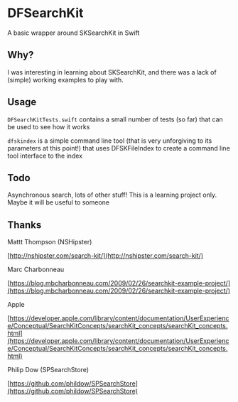 # DFSearchKit
A basic wrapper around SKSearchKit in Swift

## Why?
I was interesting in learning about SKSearchKit, and there was a lack of (simple) working examples to play with.

## Usage

`DFSearchKitTests.swift` contains a small number of tests (so far) that can be used to see how it works

`dfskindex` is a simple command line tool (that is very unforgiving to its parameters at this point!) that uses DFSKFileIndex to create a command line tool interface to the index

## Todo

Asynchronous search, lots of other stuff! This is a learning project only. Maybe it will be useful to someone 

## Thanks

Mattt Thompson (NSHipster)

[http://nshipster.com/search-kit/](http://nshipster.com/search-kit/)

Marc Charbonneau

[https://blog.mbcharbonneau.com/2009/02/26/searchkit-example-project/](https://blog.mbcharbonneau.com/2009/02/26/searchkit-example-project/)

Apple

[https://developer.apple.com/library/content/documentation/UserExperience/Conceptual/SearchKitConcepts/searchKit_concepts/searchKit_concepts.html](https://developer.apple.com/library/content/documentation/UserExperience/Conceptual/SearchKitConcepts/searchKit_concepts/searchKit_concepts.html)

Philip Dow (SPSearchStore)

[https://github.com/phildow/SPSearchStore](https://github.com/phildow/SPSearchStore)
